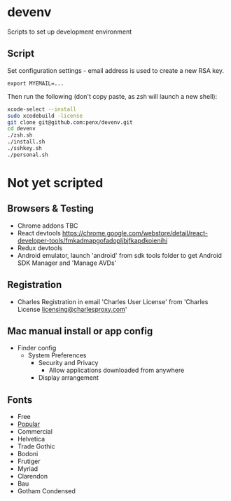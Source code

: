 # devenv

Scripts to set up development environment

## Script

Set configuration settings - email address is used to create a new RSA key.

```
export MYEMAIL=...
```

Then run the following (don't copy paste, as zsh will launch a new shell):

```sh
xcode-select --install
sudo xcodebuild -license
git clone git@github.com:penx/devenv.git
cd devenv
./zsh.sh
./install.sh
./sshkey.sh
./personal.sh
```

# Not yet scripted

## Browsers & Testing

 - Chrome addons TBC
  - React devtools https://chrome.google.com/webstore/detail/react-developer-tools/fmkadmapgofadopljbjfkapdkoienihi
  - Redux devtools
 - Android emulator, launch 'android' from sdk tools folder to get Android SDK Manager and 'Manage AVDs'

## Registration
 - Charles Registration in email 'Charles User License' from 'Charles License <licensing@charlesproxy.com>'

## Mac manual install or app config

 - Finder config
   - System Preferences
     - Security and Privacy
       - Allow applications downloaded from anywhere
     - Display arrangement

## Fonts

 - Free
  - [Popular](http://www.fontsquirrel.com/fonts/list/popular)
 - Commercial
  - Helvetica
  - Trade Gothic
  - Bodoni
  - Frutiger
  - Myriad
  - Clarendon
  - Bau
  - Gotham Condensed
